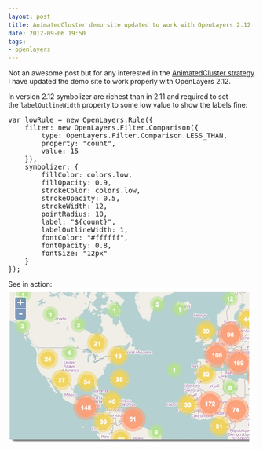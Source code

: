 ```yaml
---
layout: post
title: AnimatedCluster demo site updated to work with OpenLayers 2.12
date: 2012-09-06 19:50
tags:
- openlayers
---
```

Not an awesome post but for any interested in the <a href="//2012/08/19/animated-marker-cluster-strategy-for-openlayers.html">AnimatedCluster strategy</a> I have updated the demo site to work properly with OpenLayers 2.12.

<p>In version 2.12 symbolizer are richest than in 2.11 and required to set the <code>labelOutlineWidth</code> property to some low value to show the labels fine:</p>
<pre class="prettyprint">var lowRule = new OpenLayers.Rule({
    filter: new OpenLayers.Filter.Comparison({
        type: OpenLayers.Filter.Comparison.LESS_THAN,
        property: "count",
        value: 15
    }),
    symbolizer: {
        fillColor: colors.low,
        fillOpacity: 0.9,
        strokeColor: colors.low,
        strokeOpacity: 0.5,
        strokeWidth: 12,
        pointRadius: 10,
        label: "${count}",
        labelOutlineWidth: 1,
        fontColor: "#ffffff",
        fontOpacity: 0.8,
        fontSize: "12px"
    }
});</pre>
<p>See in action:<br />
<a href="http://www.acuriousanimal.com/AnimatedCluster/"><img class="aligncenter size-full wp-image-861" title="anim_cluster_212" src="./images/anim_cluster_212.png" alt="" width="491" height="314" /></a></p>

